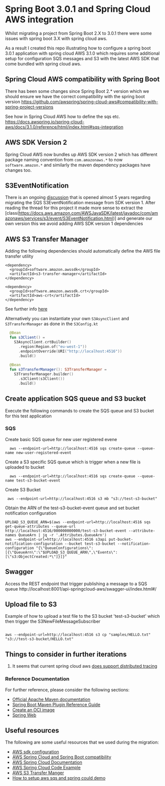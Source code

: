 # Spring Boot 3.0.1 and Spring Cloud AWS integration

Whilst migrating a project from Spring Boot 2.X to 3.0.1 there were some issues with spring boot 3.X with spring cloud aws.

As a result I created this repo illustrating how to configure a spring boot 3.0.1 application with spring cloud AWS 3.1.0 which
requires some additional setup for configuration SQS messages and S3 with the latest AWS SDK that come bundled with spring cloud aws.  



## Spring Cloud AWS compatibility with Spring Boot
There has been some changes since Spring Boot 2.* version which we should ensure we have the correct compatibility 
with the spring boot version https://github.com/awspring/spring-cloud-aws#compatibility-with-spring-project-versions

See how in Spring Cloud AWS how to define the sqs etc.
https://docs.awspring.io/spring-cloud-aws/docs/3.1.0/reference/html/index.html#sqs-integration 

## AWS SDK Version 2
Spring Cloud AWS now bundles up AWS SDK version 2 which has different package naming convention
from `com.amazonaws.*` to now `software.amazon.*` and similarly the maven dependency packages have changes too.


## S3EventNotification 
There is an ongoing [discussion](https://github.com/aws/aws-sdk-java-v2/issues/1197) that is opened almost 5 years regarding migrating the SQS S3EventNotification message from SDK version 1.
After reading the thread for this project it made more sense to extract the [class(https://docs.aws.amazon.com/AWSJavaSDK/latest/javadoc/com/amazonaws/services/s3/event/S3EventNotification.html)]  and
generate our own version  this we avoid adding AWS SDK version 1 dependencies


## AWS S3 Transfer Manager 
Adding the following dependencies should automatically define the AWS file transfer utility
```
<dependency>
  <groupId>software.amazon.awssdk</groupId>
  <artifactId>s3-transfer-manager</artifactId>
</dependency>

<dependency>
  <groupId>software.amazon.awssdk.crt</groupId>
  <artifactId>aws-crt</artifactId>
</dependency>
```
See further info [here](https://docs.awspring.io/spring-cloud-aws/docs/3.1.0/reference/html/index.html#using-s3transfermanager-and-crt-based-s3-client)

Alternatively you can instantiate your own `S3AsyncClient` and `S3TransferManager` as done in the `S3Config.kt`
```kotlin
  @Bean
  fun s3Client() =
    S3AsyncClient.crtBuilder()
      .region(Region.of("eu-west-1"))
      .endpointOverride(URI("http://localhost:4516"))
      .build()
  
  @Bean
  fun s3TransferManager(): S3TransferManager =
    S3TransferManager.builder()
      .s3Client(s3Client())
      .build()
```

## Create application SQS queue and S3 bucket
Execute the following commands to create the SQS queue and S3 bucket for this test application

### SQS 
Create basic SQS queue for new user registered evene 
```shell
  aws --endpoint-url=http://localhost:4516 sqs create-queue --queue-name new-user-registered-event
```

Create a S3 specific SQS queue which is trigger when a new file is uploaded to bucket
```shell
  aws --endpoint-url=http://localhost:4516 sqs create-queue --queue-name test-s3-bucket-event
```

Create S3 Bucket
```shell
 aws --endpoint-url=http://localhost:4516 s3 mb "s3://test-s3-bucket"
```

Obtain the ARN of the test-s3-bucket-event queue and set bucket notification configuration
```shell
UPLOAD_S3_QUEUE_ARN=$(aws --endpoint-url=http://localhost:4516 sqs get-queue-attributes --queue-url http://localhost:4516/000000000000/test-s3-bucket-event --attribute-names QueueArn | jq -r '.Attributes.QueueArn')
aws --endpoint-url=http://localhost:4516 s3api put-bucket-notification-configuration --bucket test-s3-bucket --notification-configuration "{\"QueueConfigurations\":[{\"QueueArn\":\"$UPLOAD_S3_QUEUE_ARN\",\"Events\":[\"s3:ObjectCreated:*\"]}]}"
```



## Swagger
Access the REST endpoint that trigger publishing a message to a SQS queue
http://localhost:8001/api-springcloud-aws/swagger-ui/index.html#/

## Upload file to S3 
Example of how to upload a test file to the S3 bucket 'test-s3-bucket' which then trigger the S3NewFileMessageSubscriber

```shell

aws --endpoint-url=http://localhost:4516 s3 cp "samples/HELLO.txt" "s3://test-s3-bucket/HELLO.txt"

```


## Things to consider in further iterations
1. It seems that current spring cloud aws [does support distributed tracing](https://github.com/awspring/spring-cloud-aws/discussions/902#discussioncomment-7188170) 




### Reference Documentation

For further reference, please consider the following sections:

* [Official Apache Maven documentation](https://maven.apache.org/guides/index.html)
* [Spring Boot Maven Plugin Reference Guide](https://docs.spring.io/spring-boot/docs/3.2.1/maven-plugin/reference/html/)
* [Create an OCI image](https://docs.spring.io/spring-boot/docs/3.2.1/maven-plugin/reference/html/#build-image)
* [Spring Web](https://docs.spring.io/spring-boot/docs/3.2.1/reference/htmlsingle/index.html#web)



## Useful resources

The following are some useful resources that we used during the migration:

* [AWS sdk configuration](https://docs.awspring.io/spring-cloud-aws/docs/current/reference/html/index.html#amazon-sdk-configuration)
* [AWS Spring Cloud and Spring Boot compatibility](https://github.com/awspring/spring-cloud-aws#compatibility-with-spring-project-versions)
* [AWS Spring Cloud Documentation](https://docs.awspring.io/spring-cloud-aws/docs/current/reference/html/appendix.html)
* [AWS Spring Cloud Code Example](https://github.com/thombergs/code-examples/tree/master/aws/springcloudsqs)
* [AWS S3 Transfer Manger](https://aws.amazon.com/blogs/developer/introducing-crt-based-s3-client-and-the-s3-transfer-manager-in-the-aws-sdk-for-java-2-x/)
* [How to setup aws sqs and spring could demo](https://howtodoinjava.com/spring-cloud/aws-sqs-with-spring-cloud-aws/)

